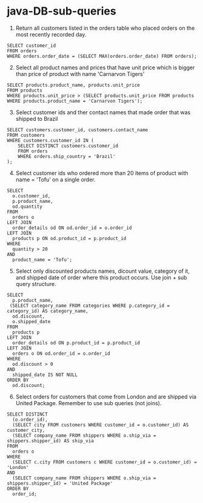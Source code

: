 # java-DB-sub-queries

1. Return all customers listed in the orders table who placed orders on the most recently recorded day. 

```
SELECT customer_id
FROM orders
WHERE orders.order_date = (SELECT MAX(orders.order_date) FROM orders);
```

2. Select all product names and prices that have unit price which is bigger than price of product with name 'Carnarvon Tigers'

```
SELECT products.product_name, products.unit_price
FROM products
WHERE products.unit_price > (SELECT products.unit_price FROM products WHERE products.product_name = 'Carnarvon Tigers');
```

3. Select customer ids and ther contact names that made order that was shipped to Brazil

```
SELECT customers.customer_id, customers.contact_name
FROM customers
WHERE customers.customer_id IN (
    SELECT DISTINCT customers.customer_id
    FROM orders
    WHERE orders.ship_country = 'Brazil'
);
```

4. Select customer ids who ordered more than 20 items of product with name = 'Tofu' on a single order.

```
SELECT
  o.customer_id,
  p.product_name,
  od.quantity
FROM
  orders o 
LEFT JOIN
  order_details od ON od.order_id = o.order_id
LEFT JOIN
  products p ON od.product_id = p.product_id
WHERE
  quantity > 20
AND
  product_name = 'Tofu';
```

5. Select only discounted products names, dicount value, category of it, and shipped date of order where this product occurs. Use join + sub query structure.

```
SELECT
  p.product_name,
 (SELECT category_name FROM categories WHERE p.category_id = category_id) AS category_name,
  od.discount,
  o.shipped_date
FROM 
  products p
LEFT JOIN 
  order_details od ON p.product_id = p.product_id
LEFT JOIN 
  orders o ON od.order_id = o.order_id
WHERE
  od.discount > 0
AND
  shipped_date IS NOT NULL
ORDER BY
  od.discount;
```

6. Select orders for customers that come from London and are shipped via United Package. Remember to use sub queries (not joins). 

```
SELECT DISTINCT
  (o.order_id),
  (SELECT city FROM customers WHERE customer_id = o.customer_id) AS customer_city,
  (SELECT company_name FROM shippers WHERE o.ship_via = shippers.shipper_id) AS ship_via
FROM
  orders o 
WHERE
  (SELECT c.city FROM customers c WHERE customer_id = o.customer_id) = 'London'
AND
  (SELECT company_name FROM shippers WHERE o.ship_via = shippers.shipper_id) = 'United Package'
ORDER BY
  order_id;
```
